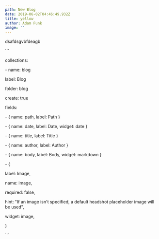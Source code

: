 ```yaml
---
path: New Blog
date: 2019-06-02T04:46:49.932Z
title: yellow
author: Adam Funk
image: ''
---
```

dsafdsgvbfdeagb

\`\``

collections:

\- name: blog

label: Blog

folder: blog

create: true

fields:

\- { name: path, label: Path }

\- { name: date, label: Date, widget: date }

\- { name: title, label: Title }

\- { name: author, label: Author }

\- { name: body, label: Body, widget: markdown }

\- {

label: Image,

name: image,

required: false,

hint: "If an image isn't specified, a default headshot placeholder image will be used",

widget: image,

}

\`\``
